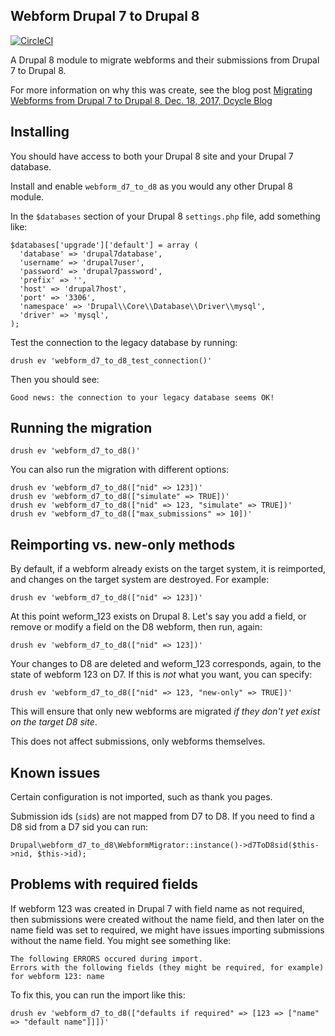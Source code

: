 Webform Drupal 7 to Drupal 8
-----

[![CircleCI](https://circleci.com/gh/dcycle/webform_d7_to_d8.svg?style=svg)](https://circleci.com/gh/dcycle/webform_d7_to_d8)

A Drupal 8 module to migrate webforms and their submissions from Drupal 7 to Drupal 8.

For more information on why this was create, see the blog post [Migrating Webforms from Drupal 7 to Drupal 8, Dec. 18, 2017, Dcycle Blog](http://blog.dcycle.com/blog/2017-12-18/migrating-webforms-drupal7-to-drupal8/)

Installing
-----

You should have access to both your Drupal 8 site and your Drupal 7 database.

Install and enable `webform_d7_to_d8` as you would any other Drupal 8 module.

In the `$databases` section of your Drupal 8 `settings.php` file, add something like:

    $databases['upgrade']['default'] = array (
      'database' => 'drupal7database',
      'username' => 'drupal7user',
      'password' => 'drupal7password',
      'prefix' => '',
      'host' => 'drupal7host',
      'port' => '3306',
      'namespace' => 'Drupal\\Core\\Database\\Driver\\mysql',
      'driver' => 'mysql',
    );

Test the connection to the legacy database by running:

    drush ev 'webform_d7_to_d8_test_connection()'

Then you should see:

    Good news: the connection to your legacy database seems OK!

Running the migration
-----

    drush ev 'webform_d7_to_d8()'

You can also run the migration with different options:

    drush ev 'webform_d7_to_d8(["nid" => 123])'
    drush ev 'webform_d7_to_d8(["simulate" => TRUE])'
    drush ev 'webform_d7_to_d8(["nid" => 123, "simulate" => TRUE])'
    drush ev 'webform_d7_to_d8(["max_submissions" => 10])'

Reimporting vs. new-only methods
-----

By default, if a webform already exists on the target system, it is reimported, and changes on the target system are destroyed. For example:

    drush ev 'webform_d7_to_d8(["nid" => 123])'

At this point weform_123 exists on Drupal 8. Let's say you add a field, or remove or modify a field on the D8 webform, then run, again:

    drush ev 'webform_d7_to_d8(["nid" => 123])'

Your changes to D8 are deleted and weform_123 corresponds, again, to the state of webform 123 on D7. If this is _not_ what you want, you can specify:

    drush ev 'webform_d7_to_d8(["nid" => 123, "new-only" => TRUE])'

This will ensure that only new webforms are migrated _if they don't yet exist on the target D8 site_.

This does not affect submissions, only webforms themselves.

Known issues
-----

Certain configuration is not imported, such as thank you pages.

Submission ids (`sid`s) are not mapped from D7 to D8. If you need to find a D8 sid from a D7 sid you can run:

    Drupal\webform_d7_to_d8\WebformMigrator::instance()->d7ToD8sid($this->nid, $this->id);

Problems with required fields
-----

If webform 123 was created in Drupal 7 with field name as not required, then submissions were created without the name field, and then later on the name field was set to required, we might have issues importing submissions without the name field. You might see something like:

    The following ERRORS occured during import.
    Errors with the following fields (they might be required, for example) for webform 123: name

To fix this, you can run the import like this:

    drush ev 'webform_d7_to_d8(["defaults if required" => [123 => ["name" => "default name"]]])'
